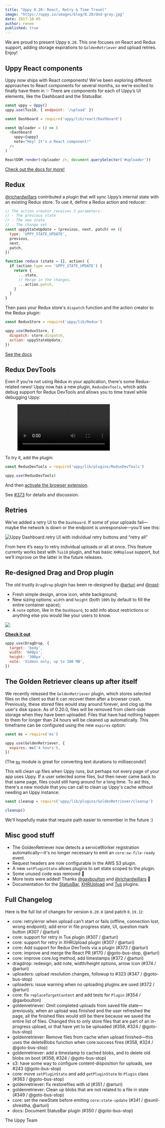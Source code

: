 ```yaml
---
title: "Uppy 0.20: React, Retry & Time Travel"
image: "https://uppy.io/images/blog/0.20/dnd-gray.jpg"
date: 2017-10-05
author: renee
published: true
---
```


We are proud to present Uppy `0.20`. This one focuses on React and Redux support, adding storage expirations to `GoldenRetriever` and upload retries. Enjoy!

## Uppy React components

Uppy now ships with React components! We’ve been exploring different approaches to React components for several months, so we’re excited to finally have them in ✨ There are components for each of Uppy’s UI elements, like the Dashboard and the StatusBar.

```js
const uppy = Uppy()
uppy.use(Tus10, { endpoint: '/upload' })

const Dashboard = require('uppy/lib/react/Dashboard')

const Uploader = () => (
  <Dashboard
    uppy={uppy}
    note="Hey! It's a React component!"
  />
)

ReactDOM.render(<Uploader />, document.querySelector('#uploader'))
```

<!-- more -->

[Check out the docs for more!](/docs/react/)

## Redux

[@richardwillars](https://github.com/richardwillars) contributed a plugin that will sync Uppy’s internal state with an existing Redux store.
To use it, define a Redux action and reducer:

```js
// The action creator receives 3 parameters:
// - The previous state
// - The new state
// - The change set
const uppyStateUpdate = (previous, next, patch) => ({
  type: 'UPPY_STATE_UPDATE',
  previous,
  next,
  patch,
})

function reduce (state = {}, action) {
  if (action.type === 'UPPY_STATE_UPDATE') {
    return {
      ...state,
      // Merge in the changes.
      ...action.patch,
    }
  }
}
```

Then pass your Redux store's `dispatch` function and the action creator to the Redux plugin:

```js
const ReduxStore = require('uppy/lib/Redux')

uppy.use(ReduxStore, {
  dispatch: store.dispatch,
  action: uppyStateUpdate,
})
```

[See the docs](/docs/redux/)

## Redux DevTools

Even if you're not using Redux in your application, there's some Redux-related news! Uppy now has a new plugin, `ReduxDevTools`, which adds debug support for Redux DevTools and allows you to time travel while debugging Uppy:

<figure class="wide"><video alt="Demo video showing Uppy with Redux Dev Tools and time traveling" controls autoplay><source src="/images/blog/0.20/uppy-reduxdevtools.mp4" type="video/mp4">Your browser does not support the video tag, you can <a href="/images/blog/0.20/uppy-reduxdevtools.mp4">download the video</a> to watch it.</video></figure>

To try it, add the plugin:

```js
const ReduxDevTools = require('uppy/lib/plugins/ReduxDevTools')

uppy.use(ReduxDevTools)
```

And then [activate the browser extension](https://github.com/zalmoxisus/redux-devtools-extension).

See [#373](https://github.com/transloadit/uppy/pull/373) for details and discussion.

## Retries

We’ve added a retry UI to the `Dashboard`. If some of your uploads fail—maybe the network is down or the endpoint is unresponsive—you’ll see this:

<img alt="Uppy Dashboard retry UI with individual retry buttons and “retry all”" src="/images/blog/0.20/retry.jpg">

From here it’s easy to retry individual uploads or all at once. This feature currenty works best with `Tus10` plugin, and has basic `XHRUpload` support, but we’ll improve on the latter in the future releases.

## Re-designed Drag and Drop plugin

The old trustly `DragDrop` plugin has been re-designed by [@arturi](https://github.com/arturi) and [@nqst](http://zaytsev.io):

- Fresh simple design, arrow icon, white background;
- New sizing options: `width` and `height` (both `100%` by default to fill the entire container space);
- A `note` option, like in the `Dashboard`, to add info about restrictions or anything else you would like your users to know.

<img class="border" src="/images/blog/0.20/dnd-gray.jpg">

**[Check it out](/examples/dragdrop/)**

```js
uppy.use(DragDrop, {
  target: 'body',
  width: '600px',
  height: '300px',
  note: 'Videos only, up to 100 MB',
})
```

## The Golden Retriever cleans up after itself

We recently released the `GoldenRetriever` plugin, which stores selected files on the client so that it can recover them after a browser crash. Previously, these stored files would stay around forever, and clog up the user's disk space. As of 0.20.0, files will be removed from client-side storage when they have been uploaded. Files that have had nothing happen to them for longer than 24 hours will be cleaned up automatically. This timeframe can be configured using the new `expires` option:

```js
const ms = require('ms')

uppy.use(GoldenRetriever, {
  expires: ms('4 hours'),
})
```

(The [`ms`](https://npmjs.com/package/ms) module is great for converting text durations to milliseconds!)

This will clean up files when Uppy runs, but perhaps not every page of your app uses Uppy. If a user selected some files, but then never came back to that same page, files could still hang around for a long time. To aid this, there's a new module that you can call to clean up Uppy's cache without needing an Uppy instance:

```js
const cleanup = require('uppy/lib/plugins/GoldenRetriever/cleanup')

cleanup()
```

We'll hopefully make that require path easier to remember in the future :)

## Misc good stuff

- The GoldenRetriever now detects a serviceWorker registration automatically—it's no longer necessary to emit an `core:sw-file-ready` event.
- Request headers are now configurable in the AWS S3 plugin.
- A new `setPluginState` allows plugins to set state scoped to the plugin.
- Some unused code was removed 🎉
- More tests were added! Thanks [@gavboulton](https://github.com/gavboulton) and [@richardwillars](https://github.com/richardwillars) 🎉
- Documentation for the [StatusBar](/docs/statusbar), [XHRUpload](/docs/xhrupload) and [Tus](/docs/tus) plugins.

## Full Changelog

Here is the full list of changes for version `0.20.0` (and patch `0.19.1`):

- core: retry/error when upload can’t start or fails (offline, connection lost, wrong endpoint); add error in file progress state, UI, question mark button (#307 / @arturi)
- core: support for retry in Tus plugin (#307 / @arturi)
- core: support for retry in XHRUpload plugin (#307 / @arturi)
- core: Add support for Redux DevTools via a plugin (#373 / @arturi)
- core: improve and merge the React PR (#170 / @goto-bus-stop, @arturi)
- core: improve core.log method, add timestamps (#372 / @arturi)
- dragdrop: redesign, add note, width/height options, arrow icon (#374 / @arturi)
- uploaders: upload resolution changes, followup to #323 (#347 / @goto-bus-stop)
- uploaders: issue warning when no uploading plugins are used (#372 / @arturi)
- core: fix `replaceTargetContent` and add tests for `Plugin` (#354 / @gavboulton)
- goldenretriever: Omit completed uploads from saved file state—previously, when an upload was finished and the user refreshed the page, all the finished files would still be there because we saved the entire list of files. Changed this to only store files that are part of an in-progress upload, or that have yet to be uploaded (#358, #324 / @goto-bus-stop)
- goldenretriever: Remove files from cache when upload finished—this uses the deleteBlobs function when core:success fires (#358, #324 / @goto-bus-stop)
- goldenretriever: add a timestamp to cached blobs, and to delete old blobs on boot (#358, #324 / @goto-bus-stop)
- s3: have some way to configure content-disposition for uploads, see #243 (@goto-bus-stop)
- core: move `setPluginState` and add `getPluginState` to `Plugin` class (#363 / @goto-bus-stop)
- goldenretriever: fix restorefiles with id (#351 / @arturi)
- goldenretriever: Clean up blobs that are not related to a file in state (#349 / @goto-bus-stop)
- core: set the newState before emiting `core:state-update` (#341 / @sunil-shrestha, @arturi)
- docs: Document StatusBar plugin (#350 / @goto-bus-stop)

The Uppy Team
